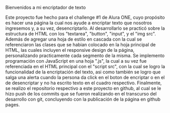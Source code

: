 Bienvenidos a mi encriptador de texto

Este proyecto fue hecho para el challenge #1 de Alura ONE, cuyo propósito es hacer una página la cual nos ayude a encriptar texto que nosotros ingresemos y, a su vez, desencriptarlo.
Al desarrollarlo se practicó sobre la estructura de HTML con los "textarea", "button", "input", y el "img src".
Además de agregar una hoja de estilo en cascada con la cual se referenciaron las clases que se habian colocado en la hoja principal de HTML, las cuales incluyen el responsive design de la página, 
personalizando practicamente cada segmento de la misma.
Se implemento programación con JavaScript en una hoja ".js", la cual a su vez fue referenciada en el HTML principal con el "script src", con la cual se logro la funcionalidad de la encriptación del texto,
asi como también se logro que salga una alerta cuando la persona da click en el boton de encriptar o en el de desencriptar y no ha escrito texto en el cuadro respectivo.
Finalmente, se realizo el repositorio respectivo a este proyecto en github, al cual se le hizo push de los commits que se fueron realizando en el transcurso del desarrollo con git, 
concluyendo con la publicación de la página en github pages.

